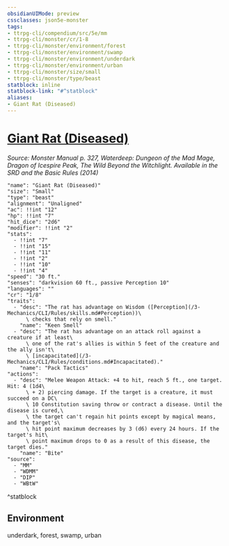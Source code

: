 ```yaml
---
obsidianUIMode: preview
cssclasses: json5e-monster
tags:
- ttrpg-cli/compendium/src/5e/mm
- ttrpg-cli/monster/cr/1-8
- ttrpg-cli/monster/environment/forest
- ttrpg-cli/monster/environment/swamp
- ttrpg-cli/monster/environment/underdark
- ttrpg-cli/monster/environment/urban
- ttrpg-cli/monster/size/small
- ttrpg-cli/monster/type/beast
statblock: inline
statblock-link: "#^statblock"
aliases:
- Giant Rat (Diseased)
---
```

# [Giant Rat (Diseased)](3-Mechanics\CLI\Compendium\bestiary\beast/giant-rat-diseased.md)
*Source: Monster Manual p. 327, Waterdeep: Dungeon of the Mad Mage, Dragon of Icespire Peak, The Wild Beyond the Witchlight. Available in the <span title='Systems Reference Document (5.1)'>SRD</span> and the Basic Rules (2014)*  

```statblock
"name": "Giant Rat (Diseased)"
"size": "Small"
"type": "beast"
"alignment": "Unaligned"
"ac": !!int "12"
"hp": !!int "7"
"hit_dice": "2d6"
"modifier": !!int "2"
"stats":
  - !!int "7"
  - !!int "15"
  - !!int "11"
  - !!int "2"
  - !!int "10"
  - !!int "4"
"speed": "30 ft."
"senses": "darkvision 60 ft., passive Perception 10"
"languages": ""
"cr": "1/8"
"traits":
  - "desc": "The rat has advantage on Wisdom ([Perception](/3-Mechanics/CLI/Rules/skills.md#Perception))\
      \ checks that rely on smell."
    "name": "Keen Smell"
  - "desc": "The rat has advantage on an attack roll against a creature if at least\
      \ one of the rat's allies is within 5 feet of the creature and the ally isn't\
      \ [incapacitated](/3-Mechanics/CLI/Rules/conditions.md#Incapacitated)."
    "name": "Pack Tactics"
"actions":
  - "desc": "Melee Weapon Attack: +4 to hit, reach 5 ft., one target. Hit: 4 (1d4\
      \ + 2) piercing damage. If the target is a creature, it must succeed on a DC\
      \ 10 Constitution saving throw or contract a disease. Until the disease is cured,\
      \ the target can't regain hit points except by magical means, and the target's\
      \ hit point maximum decreases by 3 (d6) every 24 hours. If the target's hit\
      \ point maximum drops to 0 as a result of this disease, the target dies."
    "name": "Bite"
"source":
  - "MM"
  - "WDMM"
  - "DIP"
  - "WBtW"
```
^statblock

## Environment

underdark, forest, swamp, urban